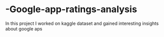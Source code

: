 # -Google-app-ratings-analysis
In this project I worked on kaggle dataset and gained interesting insights about google aps
